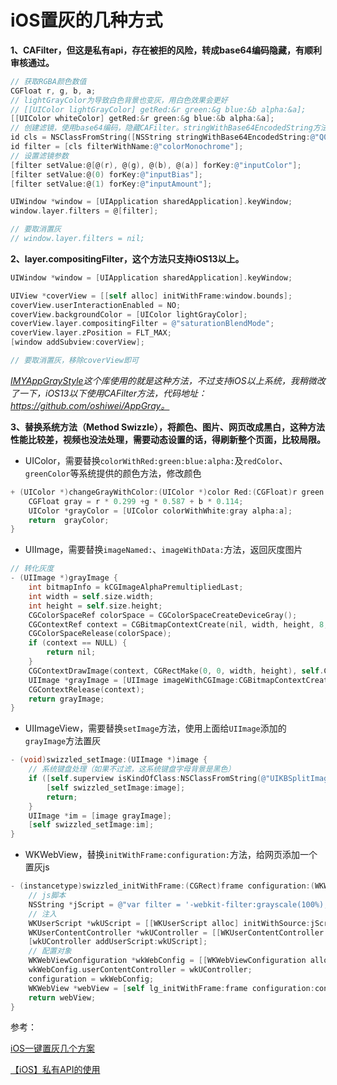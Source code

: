 # iOS置灰的几种方式

**1、CAFilter，但这是私有api，存在被拒的风险，转成base64编码隐藏，有顺利审核通过。**

```objective-c
// 获取RGBA颜色数值
CGFloat r, g, b, a;
// lightGrayColor为导致白色背景也变灰，用白色效果会更好
// [[UIColor lightGrayColor] getRed:&r green:&g blue:&b alpha:&a];
[[UIColor whiteColor] getRed:&r green:&g blue:&b alpha:&a];
// 创建滤镜，使用base64编码，隐藏CAFilter。stringWithBase64EncodedString方法来自YYCategory
id cls = NSClassFromString([NSString stringWithBase64EncodedString:@"Q0FGaWx0ZXI="]);
id filter = [cls filterWithName:@"colorMonochrome"];
// 设置滤镜参数
[filter setValue:@[@(r), @(g), @(b), @(a)] forKey:@"inputColor"];
[filter setValue:@(0) forKey:@"inputBias"];
[filter setValue:@(1) forKey:@"inputAmount"];

UIWindow *window = [UIApplication sharedApplication].keyWindow;
window.layer.filters = @[filter];

// 要取消置灰
// window.layer.filters = nil;
```

**2、layer.compositingFilter，这个方法只支持iOS13以上。**

```objective-c
UIWindow *window = [UIApplication sharedApplication].keyWindow;

UIView *coverView = [[self alloc] initWithFrame:window.bounds];
coverView.userInteractionEnabled = NO;
coverView.backgroundColor = [UIColor lightGrayColor];
coverView.layer.compositingFilter = @"saturationBlendMode";
coverView.layer.zPosition = FLT_MAX;
[window addSubview:coverView];

// 要取消置灰，移除coverView即可
```

*[IMYAppGrayStyle](https://github.com/li6185377/IMYAppGrayStyle)这个库使用的就是这种方法，不过支持iOS以上系统，我稍微改了一下，iOS13以下使用CAFilter方法，代码地址：https://github.com/oshiwei/AppGray。*

**3、替换系统方法（Method Swizzle），将颜色、图片、网页改成黑白，这种方法性能比较差，视频也没法处理，需要动态设置的话，得刷新整个页面，比较局限。**

* UIColor，需要替换`colorWithRed:green:blue:alpha:`及`redColor`、`greenColor`等系统提供的颜色方法，修改颜色

```objective-c
+ (UIColor *)changeGrayWithColor:(UIColor *)color Red:(CGFloat)r green:(CGFloat)g blue:(CGFloat)b alpha:(CGFloat)a {
    CGFloat gray = r * 0.299 +g * 0.587 + b * 0.114;
    UIColor *grayColor = [UIColor colorWithWhite:gray alpha:a];
    return  grayColor;
}
```

* UIImage，需要替换`imageNamed:`、`imageWithData:`方法，返回灰度图片

```objective-c
// 转化灰度
- (UIImage *)grayImage {
    int bitmapInfo = kCGImageAlphaPremultipliedLast;
    int width = self.size.width;
    int height = self.size.height;
    CGColorSpaceRef colorSpace = CGColorSpaceCreateDeviceGray();
    CGContextRef context = CGBitmapContextCreate(nil, width, height, 8, 0, colorSpace, bitmapInfo);
    CGColorSpaceRelease(colorSpace);
    if (context == NULL) {
        return nil;
    }
    CGContextDrawImage(context, CGRectMake(0, 0, width, height), self.CGImage);
    UIImage *grayImage = [UIImage imageWithCGImage:CGBitmapContextCreateImage(context)];
    CGContextRelease(context);
    return grayImage;
}
```

* UIImageView，需要替换`setImage`方法，使用上面给`UIImage`添加的`grayImage`方法置灰

```objective-c
- (void)swizzled_setImage:(UIImage *)image {
    // 系统键盘处理（如果不过滤，这系统键盘字母背景是黑色）
    if ([self.superview isKindOfClass:NSClassFromString(@"UIKBSplitImageView")]) {
        [self swizzled_setImage:image];
        return;
    }
    UIImage *im = [image grayImage];
    [self swizzled_setImage:im];
}
```

* WKWebView，替换`initWithFrame:configuration:`方法，给网页添加一个置灰js

```objective-c
- (instancetype)swizzled_initWithFrame:(CGRect)frame configuration:(WKWebViewConfiguration *)configuration {
    // js脚本
    NSString *jScript = @"var filter = '-webkit-filter:grayscale(100%);-moz-filter:grayscale(100%); -ms-filter:grayscale(100%); -o-filter:grayscale(100%) filter:grayscale(100%);';document.getElementsByTagName('html')[0].style.filter = 'grayscale(100%)';";
    // 注入
    WKUserScript *wkUScript = [[WKUserScript alloc] initWithSource:jScript injectionTime:WKUserScriptInjectionTimeAtDocumentEnd forMainFrameOnly:YES];
    WKUserContentController *wkUController = [[WKUserContentController alloc] init];
    [wkUController addUserScript:wkUScript];
    // 配置对象
    WKWebViewConfiguration *wkWebConfig = [[WKWebViewConfiguration alloc] init];
    wkWebConfig.userContentController = wkUController;
    configuration = wkWebConfig;
    WKWebView *webView = [self lg_initWithFrame:frame configuration:configuration];
    return webView;
}
```



参考：

[iOS一键置灰几个方案](https://juejin.cn/post/7221934775842521147)

[【iOS】私有API的使用](https://juejin.cn/post/6844904178683215885)